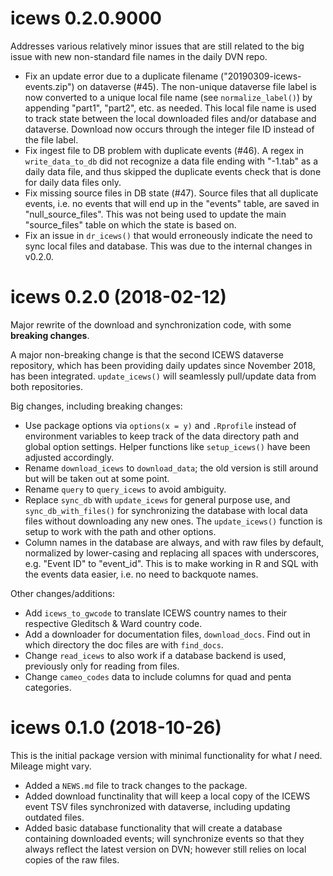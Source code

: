 # icews 0.2.0.9000

Addresses various relatively minor issues that are still related to the big issue with new non-standard file names in the daily DVN repo. 

- Fix an update error due to a duplicate filename ("20190309-icews-events.zip") on dataverse (#45). The non-unique dataverse file label is now converted to a unique local file name (see `normalize_label()`) by appending "part1", "part2", etc. as needed. This local file name is used to track state between the local downloaded files and/or database and dataverse. Download now occurs through the integer file ID instead of the file label.
- Fix ingest file to DB problem with duplicate events (#46). A regex in `write_data_to_db` did not recognize a data file ending with "-1.tab" as a daily data file, and thus skipped the duplicate events check that is done for daily data files only.
- Fix missing source files in DB state (#47). Source files that all duplicate events, i.e. no events that will end up in the "events" table, are saved in "null_source_files". This was not being used to update the main "source_files" table on which the state is based on. 
- Fix an issue in `dr_icews()` that would erroneously indicate the need to sync local files and database. This was due to the internal changes in v0.2.0. 

# icews 0.2.0 (2018-02-12)

Major rewrite of the download and synchronization code, with some **breaking changes**.

A major non-breaking change is that the second ICEWS dataverse repository, which has been providing daily updates since November 2018, has been integrated. `update_icews()` will seamlessly pull/update data from both repositories. 

Big changes, including breaking changes:

* Use package options via `options(x = y)` and `.Rprofile` instead of environment variables to keep track of the data directory path and global option settings. Helper functions like `setup_icews()` have been adjusted accordingly.
* Rename `download_icews` to `download_data`; the old version is still around but will be taken out at some point.
* Rename `query` to `query_icews` to avoid ambiguity. 
* Replace `sync_db` with `update_icews` for general purpose use, and `sync_db_with_files()` for synchronizing the database with local data files without downloading any new ones. The `update_icews()` function is setup to work with the path and other options. 
* Column names in the database are always, and with raw files by default, normalized by lower-casing and replacing all spaces with underscores, e.g. "Event ID" to "event_id". This is to make working in R and SQL with the events data easier, i.e. no need to backquote names. 

Other changes/additions:

* Add `icews_to_gwcode` to translate ICEWS country names to their respective Gleditsch & Ward country code. 
* Add a downloader for documentation files, `download_docs`. Find out in which directory the doc files are with `find_docs`. 
* Change `read_icews` to also work if a database backend is used, previously only for reading from files. 
* Change `cameo_codes` data to include columns for quad and penta categories. 


# icews 0.1.0 (2018-10-26)

This is the initial package version with minimal functionality for what *I* need. Mileage might vary. 

* Added a `NEWS.md` file to track changes to the package.
* Added download functinality that will keep a local copy of the ICEWS event TSV files synchronized with dataverse, including updating outdated files.
* Added basic database functionality that will create a database containing downloaded events; will synchronize events so that they always reflect the latest version on DVN; however still relies on local copies of the raw files. 



